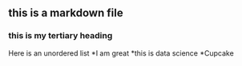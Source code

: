 ## this is a markdown file
### this is my tertiary heading
Here is an unordered list
*I am great
*this is data science
*Cupcake
